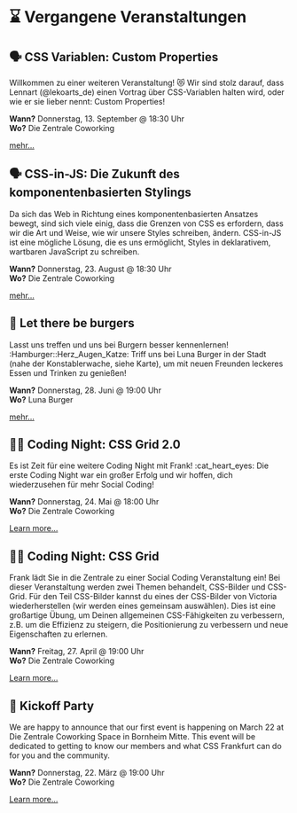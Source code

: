 # :hourglass: Vergangene Veranstaltungen

## :speaking_head: CSS Variablen: Custom Properties

Willkommen zu einer weiteren Veranstaltung! 😻 Wir sind stolz darauf, dass Lennart (@lekoarts_de) einen Vortrag über CSS-Variablen halten wird, oder wie er sie lieber nennt: Custom Properties!

**Wann?** Donnerstag, 13. September @ 18:30 Uhr</br>
**Wo?** Die Zentrale Coworking

[mehr...](https://www.meetup.com/CSSFrankfurt/events/253010928/)

## :speaking_head: CSS-in-JS: Die Zukunft des komponentenbasierten Stylings

Da sich das Web in Richtung eines komponentenbasierten Ansatzes bewegt, sind sich viele einig, dass die Grenzen von CSS es erfordern, dass wir die Art und Weise, wie wir unsere Styles schreiben, ändern. CSS-in-JS ist eine mögliche Lösung, die es uns ermöglicht, Styles in deklarativem, wartbaren JavaScript zu schreiben.

**Wann?** Donnerstag, 23. August @ 18:30 Uhr</br>
**Wo?** Die Zentrale Coworking

[mehr...](https://www.meetup.com/CSSFrankfurt/events/253010920/)

## :dancer: Let there be burgers

Lasst uns treffen und uns bei Burgern besser kennenlernen! :Hamburger::Herz_Augen_Katze: Triff uns bei Luna Burger in der Stadt (nahe der Konstablerwache, siehe Karte), um mit neuen Freunden leckeres Essen und Trinken zu genießen!

**Wann?** Donnerstag, 28. Juni @ 19:00 Uhr</br>
**Wo?** Luna Burger

[mehr...](https://www.meetup.com/CSSFrankfurt/events/251749195/)

## :woman_technologist: Coding Night: CSS Grid 2.0

Es ist Zeit für eine weitere Coding Night mit Frank! :cat_heart_eyes: Die erste Coding Night war ein großer Erfolg und wir hoffen, dich wiederzusehen für mehr Social Coding!

**Wann?** Donnerstag, 24. Mai @ 18:00 Uhr</br>
**Wo?** Die Zentrale Coworking

[Learn more...](https://www.meetup.com/CSSFrankfurt/events/250654063/)

## :woman_technologist: Coding Night: CSS Grid

Frank lädt Sie in die Zentrale zu einer Social Coding Veranstaltung ein! Bei dieser Veranstaltung werden zwei Themen behandelt, CSS-Bilder und CSS-Grid. Für den Teil CSS-Bilder kannst du eines der CSS-Bilder von Victoria wiederherstellen (wir werden eines gemeinsam auswählen). Dies ist eine großartige Übung, um Deinen allgemeinen CSS-Fähigkeiten zu verbessern, z.B. um die Effizienz zu steigern, die Positionierung zu verbessern und neue Eigenschaften zu erlernen.

**Wann?** Freitag, 27. April @ 19:00 Uhr</br>
**Wo?** Die Zentrale Coworking

[Learn more...](https://www.meetup.com/CSSFrankfurt/events/249591142/)

## :tada: Kickoff Party

We are happy to announce that our first event is happening on March 22 at Die Zentrale Coworking Space in Bornheim Mitte. This event will be dedicated to getting to know our members and what CSS Frankfurt can do for you and the community.

**Wann?** Donnerstag, 22. März @ 19:00 Uhr</br>
**Wo?** Die Zentrale Coworking

[Learn more...](https://www.meetup.com/CSSFrankfurt/events/248339933/)

<!-- ## :speaking_head:/:tada: etc [EVENT TITLE]

[BRIEF EVENT DESCRIPTION]

**When?** [DAY], [MONTH] [DAY] @ [TIME]</br>
**Where?** [LOCATION]

[Learn more...](LINK TO EVENT) -->